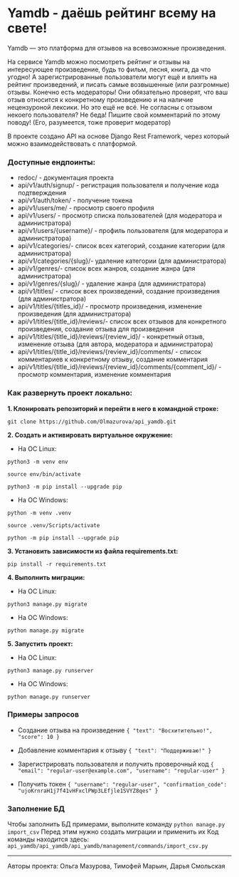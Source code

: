 # Yamdb - даёшь рейтинг всему на свете!
Yamdb — это платформа для отзывов на всевозможные произведения.

На сервисе Yamdb можно посмотреть рейтинг и отзывы на интересующее произведение, будь то фильм, песня, книга, да что угодно!
А зарегистрированные пользователи могут ещё и влиять на рейтинг произведений, и писать самые возвышенные (или разгромные) отзывы.
Конечно есть модераторы! Они обязательно проверят, что ваш отзыв относится к конкретному произведению и на наличие нецензуроной лексики.
Но это ещё не всё. Не согласны с отзывом некоего пользователя? Не беда! Пишите свой комментарий по этому поводу! (Его, разумеется, тоже проверит модератор)

В проекте создано API на основе Django Rest Framework, через который можно взаимодействовать с платформой.

### Доступные ендпоинты:
- redoc/ - документация проекта
- api/v1/auth/signup/ - регистрация пользователя и получение кода подтверждения
- api/v1/auth/token/ - получение токена
- api/v1/users/me/ - просмотр своего профиля
- api/v1/users/ - просмотр списка пользователей (для модератора и администратора)
- api/v1/users/{username}/ - профиль пользователя (для модератора и администратора)
- api/v1/categories/- список всех категорий, создание категории (для администратора)
- api/v1/categories/{slug}/- удаление категории (для администратора)
- api/v1/genres/- список всех жанров, создание жанра (для администратора)
- api/v1/genres/{slug}/ - удаление жанра (для администратора)
- api/v1/titles/ - список всех произведений, создание произведения (для администратора)
- api/v1/titles/{titles_id}/ - просмотр произведения, изменение произведения (для администратора)
- api/v1/titles/{title_id}/reviews/- список всех отзывов для конкретного произведения, создание отзыва для произведения
- api/v1/titles/{title_id}/reviews/{review_id}/ - конкретный отзыв, изменение отзыва (для автора, модератора и администратора)
- api/v1/titles/{title_id}/reviews/{review_id}/comments/ - список комментариев к конкретному отзыву, создание комментария
- api/v1/titles/{title_id}/reviews/{review_id}/comments/{comment_id}/ - просмотр комментария, изменение комментария


### Как развернуть проект локально:

**1. Клонировать репозиторий и перейти в него в командной строке:**

`git clone https://github.com/Olmazurova/api_yamdb.git`

**2. Cоздать и активировать виртуальное окружение:**

- На ОС Linux:

`python3 -m venv env`

`source env/bin/activate`

`python3 -m pip install --upgrade pip`

- На ОС Windows:

`python -m venv .venv`
  
`source .venv/Scripts/activate`

`python -m pip install --upgrade pip`

**3. Установить зависимости из файла requirements.txt:**

`pip install -r requirements.txt`

**4. Выполнить миграции:**

- На ОС Linux:

`python3 manage.py migrate`

- На ОС Windows:

`python manage.py migrate`

**5. Запустить проект:**

- На ОС Linux:

`python3 manage.py runserver`

- На ОС Windows:

`python manage.py runserver`


### Примеры запросов
- Создание отзыва на произведение
`{
  "text": "Восхитительно!",
  "score": 10
}`

- Добавление комментария к отзыву
`{
  "text": "Поддерживаю!"
}`

- Зарегистрировать пользователя и получить проверочный код
`{
  "email": "regular-user@example.com",
  "username": "regular-user"
}`

- Получить токен
`{
  "username": "regular-user",
  "confirmation_code": "ujoKrnraH1j7f41vHFxclPWp3LEfjle1SVYZ8qes"
}`

### Заполнение БД
Чтобы заполнить БД примерами, выполните команду
`python manage.py import_csv`
Перед этим нужно создать миграции и применить их
Код команды находится здесь:
`api_yamdb/api_yamdb/api_yamdb/management/commands/import_csv.py`

_____
Авторы проекта: Ольга Мазурова, Тимофей Марьин, Дарья Смольская
